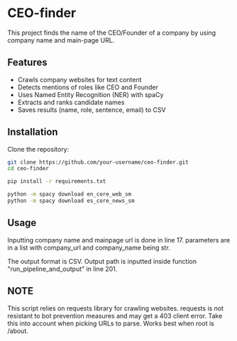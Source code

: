 # CEO-finder
This project finds the name of the CEO/Founder of a company by using company name and 
main-page URL.

## Features
- Crawls company websites for text content
- Detects mentions of roles like CEO and Founder
- Uses Named Entity Recognition (NER) with spaCy
- Extracts and ranks candidate names
- Saves results (name, role, sentence, email) to CSV

## Installation

Clone the repository:
```bash
git clone https://github.com/your-username/ceo-finder.git
cd ceo-finder

pip install -r requirements.txt

python -m spacy download en_core_web_sm
python -m spacy download es_core_news_sm
```

## Usage



Inputting company name and mainpage url is done in line 17. parameters are in a list with company_url and company_name being str.



The output format is CSV. Output path is inputted inside function "run_pipeline_and_output" in line 201.



## NOTE

This script relies on requests library for crawling websites. requests is not resistant to bot prevention measures and may get a 403 client error.
Take this into account when picking URLs to parse. Works best when root is /about.



